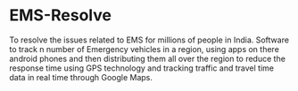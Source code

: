# EMS-Resolve
To resolve the issues related to EMS for millions of people in India.
Software to track n number of Emergency vehicles in a region, using apps on there android phones and then distributing them all over the region to reduce the response time using GPS technology and tracking traffic and travel time data in real time through Google Maps.
